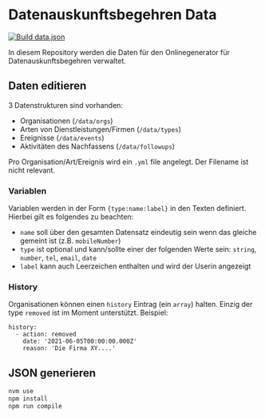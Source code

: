 # Datenauskunftsbegehren Data
[![Build data.json](https://github.com/DigitaleGesellschaft/Datenauskunftsbegehren-Data/actions/workflows/deployStaging.yml/badge.svg?branch=main)](https://github.com/DigitaleGesellschaft/Datenauskunftsbegehren-Data/actions/workflows/deployStaging.yml)

In diesem Repository werden die Daten für den Onlinegenerator für Datenauskunftsbegehren verwaltet.

## Daten editieren
3 Datenstrukturen sind vorhanden:
- Organisationen (`/data/orgs`)
- Arten von Dienstleistungen/Firmen (`/data/types`)
- Ereignisse (`/data/events`)
- Aktivitäten des Nachfassens (`/data/followups`)

Pro Organisation/Art/Ereignis wird ein `.yml` file angelegt. Der Filename ist nicht relevant.

### Variablen
Variablen werden in der Form `{type:name:label}` in den Texten definiert. Hierbei gilt es folgendes zu beachten:
- `name` soll über den gesamten Datensatz eindeutig sein wenn das gleiche gemeint ist (z.B. `mobileNumber`)
- `type` ist optional und kann/sollte einer der folgenden Werte sein: `string`, `number`, `tel`, `email`, `date`
- `label` kann auch Leerzeichen enthalten und wird der Userin angezeigt

### History
Organisationen können einen `history` Eintrag (ein `array`) halten. Einzig der type `removed` ist im Moment unterstützt. Beispiel:
```
history:
  - action: removed
    date: '2021-06-05T00:00:00.000Z'
    reason: 'Die Firma XY....'
```
## JSON generieren
```bash
nvm use
npm install
npm run compile
```
